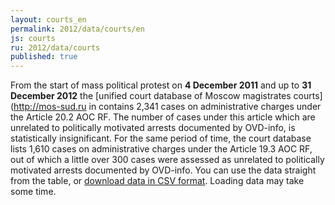 ```yaml
---
layout: courts_en
permalink: 2012/data/courts/en
js: courts
ru: 2012/data/courts
published: true
---
```


From the start of mass political protest on **4 December 2011** and up to **31 December 2012** the [unified court database of Moscow magistrates courts](http://mos-sud.ru in contains 2,341 cases on administrative charges under the Article 20.2 AOC RF. The number of cases under this article which are unrelated to politically motivated arrests documented by OVD-info, is statistically insignificant. For the same period of time, the court database lists 1,610 cases on administrative charges under the Article 19.3 AOC RF, out of which a little over 300 cases were assessed as unrelated to politically motivated arrests documented by OVD-info. You can use the data straight from the table, or [download data in CSV format](https://docs.google.com/spreadsheet/pub?key=0AqL_R49TiUuAdGpDMUphai0wemI4NXBkQ3BBUTJpYWc&single=true&gid=1&output=csv). Loading data may take some time.